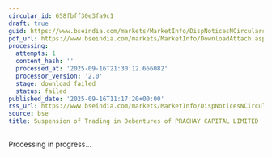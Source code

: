 ```yaml
---
circular_id: 658fbff30e3fa9c1
draft: true
guid: https://www.bseindia.com/markets/MarketInfo/DispNoticesNCirculars.aspx?Noticeid={B3A772B0-FFCD-4F47-9FA1-8E8BBCA9732A}&noticeno=20250916-37&dt=09/16/2025&icount=37&totcount=79&flag=0
pdf_url: https://www.bseindia.com/markets/MarketInfo/DownloadAttach.aspx?id=20250916-37&attachedId=
processing:
  attempts: 1
  content_hash: ''
  processed_at: '2025-09-16T21:30:12.666082'
  processor_version: '2.0'
  stage: download_failed
  status: failed
published_date: '2025-09-16T11:17:20+00:00'
rss_url: https://www.bseindia.com/markets/MarketInfo/DispNoticesNCirculars.aspx?Noticeid={B3A772B0-FFCD-4F47-9FA1-8E8BBCA9732A}&noticeno=20250916-37&dt=09/16/2025&icount=37&totcount=79&flag=0
source: bse
title: Suspension of Trading in Debentures of PRACHAY CAPITAL LIMITED
---
```


Processing in progress...